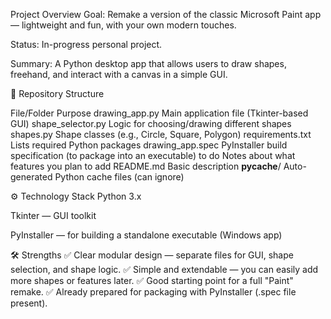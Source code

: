  Project Overview
Goal: Remake a version of the classic Microsoft Paint app — lightweight and fun, with your own modern touches.

Status: In-progress personal project.

Summary: A Python desktop app that allows users to draw shapes, freehand, and interact with a canvas in a simple GUI.

📂 Repository Structure

File/Folder	Purpose
drawing_app.py	Main application file (Tkinter-based GUI)
shape_selector.py	Logic for choosing/drawing different shapes
shapes.py	Shape classes (e.g., Circle, Square, Polygon)
requirements.txt	Lists required Python packages
drawing_app.spec	PyInstaller build specification (to package into an executable)
to do	Notes about what features you plan to add
README.md	Basic description
__pycache__/	Auto-generated Python cache files (can ignore)

⚙️ Technology Stack
Python 3.x

Tkinter — GUI toolkit

PyInstaller — for building a standalone executable (Windows app)

🛠 Strengths
✅ Clear modular design — separate files for GUI, shape selection, and shape logic.
✅ Simple and extendable — you can easily add more shapes or features later.
✅ Good starting point for a full "Paint" remake.
✅ Already prepared for packaging with PyInstaller (.spec file present).
